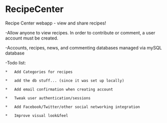 RecipeCenter
============

Recipe Center webapp - view and share recipes!

-Allow anyone to view recipes. In order to contribute or comment, a user account must be created.

-Accounts, recipes, news, and commenting databases managed via mySQL database

-Todo list:
	
	* 	Add Categories for recipes
	
	* 	add the db stuff... (since it was set up locally)
	
	* 	Add email confirmation when creating account
	
	* 	Tweak user authentication/sessions
	
	* 	Add Facebook/Twitter/other social networking integration
	
	* 	Improve visual look&feel 

